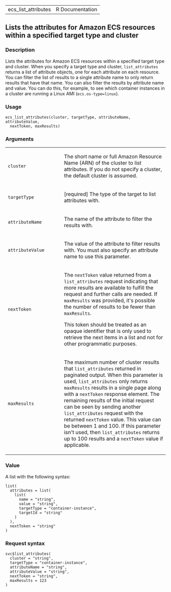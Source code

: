 <table style="width: 100%;">
<tbody>
<tr class="odd">
<td>ecs_list_attributes</td>
<td style="text-align: right;">R Documentation</td>
</tr>
</tbody>
</table>

## Lists the attributes for Amazon ECS resources within a specified target type and cluster

### Description

Lists the attributes for Amazon ECS resources within a specified target
type and cluster. When you specify a target type and cluster,
`list_attributes` returns a list of attribute objects, one for each
attribute on each resource. You can filter the list of results to a
single attribute name to only return results that have that name. You
can also filter the results by attribute name and value. You can do
this, for example, to see which container instances in a cluster are
running a Linux AMI (`ecs.os-type=linux`).

### Usage

    ecs_list_attributes(cluster, targetType, attributeName, attributeValue,
      nextToken, maxResults)

### Arguments

<table>
<colgroup>
<col style="width: 35%" />
<col style="width: 65%" />
</colgroup>
<tbody>
<tr class="odd">
<td><code id="ecs_list_attributes_:_cluster">cluster</code></td>
<td><p>The short name or full Amazon Resource Name (ARN) of the cluster
to list attributes. If you do not specify a cluster, the default cluster
is assumed.</p></td>
</tr>
<tr class="even">
<td><code id="ecs_list_attributes_:_targetType">targetType</code></td>
<td><p>[required] The type of the target to list attributes
with.</p></td>
</tr>
<tr class="odd">
<td><code
id="ecs_list_attributes_:_attributeName">attributeName</code></td>
<td><p>The name of the attribute to filter the results with.</p></td>
</tr>
<tr class="even">
<td><code
id="ecs_list_attributes_:_attributeValue">attributeValue</code></td>
<td><p>The value of the attribute to filter results with. You must also
specify an attribute name to use this parameter.</p></td>
</tr>
<tr class="odd">
<td><code id="ecs_list_attributes_:_nextToken">nextToken</code></td>
<td><p>The <code>nextToken</code> value returned from a
<code>list_attributes</code> request indicating that more results are
available to fulfill the request and further calls are needed. If
<code>maxResults</code> was provided, it's possible the number of
results to be fewer than <code>maxResults</code>.</p>
<p>This token should be treated as an opaque identifier that is only
used to retrieve the next items in a list and not for other programmatic
purposes.</p></td>
</tr>
<tr class="even">
<td><code id="ecs_list_attributes_:_maxResults">maxResults</code></td>
<td><p>The maximum number of cluster results that
<code>list_attributes</code> returned in paginated output. When this
parameter is used, <code>list_attributes</code> only returns
<code>maxResults</code> results in a single page along with a
<code>nextToken</code> response element. The remaining results of the
initial request can be seen by sending another
<code>list_attributes</code> request with the returned
<code>nextToken</code> value. This value can be between 1 and 100. If
this parameter isn't used, then <code>list_attributes</code> returns up
to 100 results and a <code>nextToken</code> value if
applicable.</p></td>
</tr>
</tbody>
</table>

### Value

A list with the following syntax:

    list(
      attributes = list(
        list(
          name = "string",
          value = "string",
          targetType = "container-instance",
          targetId = "string"
        )
      ),
      nextToken = "string"
    )

### Request syntax

    svc$list_attributes(
      cluster = "string",
      targetType = "container-instance",
      attributeName = "string",
      attributeValue = "string",
      nextToken = "string",
      maxResults = 123
    )
